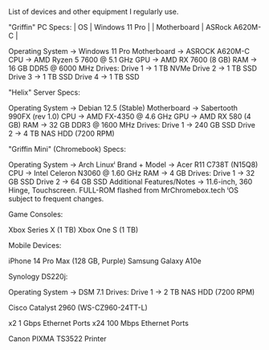 List of devices and other equipment I regularly use.

"Griffin" PC Specs:
| OS | Windows 11 Pro  |
| Motherboard  | ASRock A620M-C  |

Operating System → Windows 11 Pro
Motherboard → ASROCK A620M-C
CPU → AMD Ryzen 5 7600 @ 5.1 GHz
GPU → AMD RX 7600 (8 GB)
RAM → 16 GB DDR5 @ 6000 MHz
Drives:
Drive 1 → 1 TB NVMe
Drive 2 → 1 TB SSD
Drive 3 → 1 TB SSD
Drive 4 → 1 TB SSD



"Helix" Server Specs:

Operating System → Debian 12.5 (Stable)
Motherboard → Sabertooth 990FX (rev 1.0)
CPU → AMD FX-4350 @ 4.6 GHz
GPU → AMD RX 580 (4 GB)
RAM → 32 GB DDR3 @ 1600 MHz
Drives:
Drive 1 → 240 GB SSD
Drive 2 → 4 TB NAS HDD (7200 RPM)


"Griffin Mini" (Chromebook) Specs:

Operating System → Arch Linuxⁱ
Brand + Model → Acer R11 C738T (N15Q8)
CPU → Intel Celeron N3060 @ 1.60 GHz
RAM → 4 GB
Drives:
Drive 1 → 32 GB SSD
Drive 2 → 64 GB SSD
Additional Features/Notes → 11.6-inch, 360 Hinge, Touchscreen.
FULL-ROM flashed from MrChromebox.tech
ⁱOS subject to frequent changes.

Game Consoles:

Xbox Series X (1 TB)
Xbox One S (1 TB)

Mobile Devices:
        
iPhone 14 Pro Max (128 GB, Purple)
Samsung Galaxy A10e

Synology DS220j:
        
Operating System → DSM 7.1
Drives:
Drive 1 → 2 TB NAS HDD (7200 RPM)

Cisco Catalyst 2960 (WS-CZ960-24TT-L)
        
x2 1 Gbps Ethernet Ports
x24 100 Mbps Ethernet Ports

Canon PIXMA TS3522 Printer
